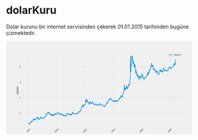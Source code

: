 # dolarKuru
 Dolar kurunu bir internet servisinden çekerek 01.01.2015 tarihinden bugüne çizmektedir.


![Örnek Görsel](usdTRY_20200318.png)
